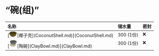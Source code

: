 # “碗(组)”  
<style>
        .table7985 th,td{
            text-align:left;
            vertical-align:top;
        }
        </style><table class="table table-bordered table7985" data-toggle="table"  ><thead style=""><tr ><th  style=""  >名称</th><th  style=""  >储水量</th><th  style=""  >密封</th></tr></thead><tr ><td  style=""  >[<div style="width:25px;display:inline-block;text-align:center"><img decoding="async" src="../wiki/Sprite/CoconutShell.png" href="a.md" style="max-width:25px;max-height:25px;"></div>[椰子壳](CoconutShell.md)](CoconutShell.md)</td><td  style=""  >300 (1份)</td><td  style=""  >❌</td></tr><tr ><td  style=""  >[<div style="width:25px;display:inline-block;text-align:center"><img decoding="async" src="../wiki/Sprite/ClayBowl.png" href="a.md" style="max-width:25px;max-height:25px;"></div>[陶碗](ClayBowl.md)](ClayBowl.md)</td><td  style=""  >300 (1份)</td><td  style=""  >❌</td></tr></tbody></table>  
  


<script>document.title="“碗(组)” - 卡牌生存百科 Card Survival Wiki";</script>